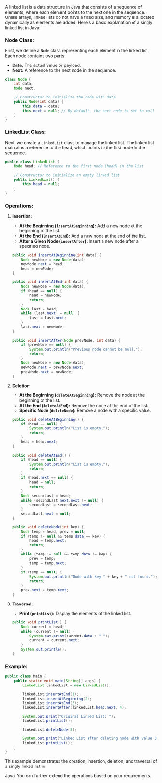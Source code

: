 A linked list is a data structure in Java that consists of a sequence of elements, where each element points to the next one in the sequence. Unlike arrays, linked lists do not have a fixed size, and memory is allocated dynamically as elements are added. Here's a basic explanation of a singly linked list in Java:

### Node Class:

First, we define a `Node` class representing each element in the linked list. Each node contains two parts:
- **Data:** The actual value or payload.
- **Next:** A reference to the next node in the sequence.

```java
class Node {
    int data;
    Node next;

    // Constructor to initialize the node with data
    public Node(int data) {
        this.data = data;
        this.next = null; // By default, the next node is set to null
    }
}
```

### LinkedList Class:

Next, we create a `LinkedList` class to manage the linked list. The linked list maintains a reference to the head, which points to the first node in the sequence.

```java
public class LinkedList {
    Node head; // Reference to the first node (head) in the list

    // Constructor to initialize an empty linked list
    public LinkedList() {
        this.head = null;
    }
}
```

### Operations:

1. **Insertion:**
   - **At the Beginning (`insertAtBeginning`):** Add a new node at the beginning of the list.
   - **At the End (`insertAtEnd`):** Add a new node at the end of the list.
   - **After a Given Node (`insertAfter`):** Insert a new node after a specified node.

   ```java
   public void insertAtBeginning(int data) {
       Node newNode = new Node(data);
       newNode.next = head;
       head = newNode;
   }

   public void insertAtEnd(int data) {
       Node newNode = new Node(data);
       if (head == null) {
           head = newNode;
           return;
       }
       Node last = head;
       while (last.next != null) {
           last = last.next;
       }
       last.next = newNode;
   }

   public void insertAfter(Node prevNode, int data) {
       if (prevNode == null) {
           System.out.println("Previous node cannot be null.");
           return;
       }
       Node newNode = new Node(data);
       newNode.next = prevNode.next;
       prevNode.next = newNode;
   }
   ```

2. **Deletion:**
   - **At the Beginning (`deleteAtBeginning`):** Remove the node at the beginning of the list.
   - **At the End (`deleteAtEnd`):** Remove the node at the end of the list.
   - **Specific Node (`deleteNode`):** Remove a node with a specific value.

   ```java
   public void deleteAtBeginning() {
       if (head == null) {
           System.out.println("List is empty.");
           return;
       }
       head = head.next;
   }

   public void deleteAtEnd() {
       if (head == null) {
           System.out.println("List is empty.");
           return;
       }
       if (head.next == null) {
           head = null;
           return;
       }
       Node secondLast = head;
       while (secondLast.next.next != null) {
           secondLast = secondLast.next;
       }
       secondLast.next = null;
   }

   public void deleteNode(int key) {
       Node temp = head, prev = null;
       if (temp != null && temp.data == key) {
           head = temp.next;
           return;
       }
       while (temp != null && temp.data != key) {
           prev = temp;
           temp = temp.next;
       }
       if (temp == null) {
           System.out.println("Node with key " + key + " not found.");
           return;
       }
       prev.next = temp.next;
   }
   ```

3. **Traversal:**
   - **Print (`printList`):** Display the elements of the linked list.

   ```java
   public void printList() {
       Node current = head;
       while (current != null) {
           System.out.print(current.data + " ");
           current = current.next;
       }
       System.out.println();
   }
   ```

### Example:

```java
public class Main {
    public static void main(String[] args) {
        LinkedList linkedList = new LinkedList();

        linkedList.insertAtEnd(1);
        linkedList.insertAtBeginning(2);
        linkedList.insertAtEnd(3);
        linkedList.insertAfter(linkedList.head.next, 4);

        System.out.print("Original Linked List: ");
        linkedList.printList();

        linkedList.deleteNode(3);

        System.out.print("Linked List after deleting node with value 3: ");
        linkedList.printList();
    }
}
```

This example demonstrates the creation, insertion, deletion, and traversal of a singly linked list in

 Java. You can further extend the operations based on your requirements.
